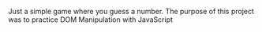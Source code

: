 Just a simple game where you guess a number. The purpose of this project was to practice DOM Manipulation with JavaScript
